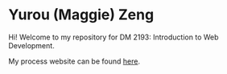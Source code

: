 # Yurou (Maggie) Zeng
Hi! Welcome to my repository for DM 2193: Introduction to Web Development.

My process website can be found [here](https://maggiewebdev.wordpress.com).
